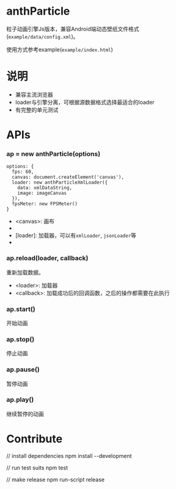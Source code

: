 anthParticle
=============

粒子动画引擎Js版本，兼容Android端动态壁纸文件格式(`example/data/config.xml`)。

使用方式参考example(`example/index.html`)

# 说明

* 兼容主流浏览器
* loader与引擎分离，可根据源数据格式选择最适合的loader
* 有完整的单元测试

# APIs

### ap = new anthParticle(options)

```
options: {
  fps: 60,
  canvas: document.createElement('canvas'),
  loader: new anthParticleXmlLoader({
    data: xmlDataString,
    image: imageCanvas
  }),
  fpsMeter: new FPSMeter()
}
```

- \<canvas\>: 画布
- [fps]: 动画fps值，默认为60
- [loader]: 加载器，可以有`xmlLoader`, `jsonLoader`等
- [fpsMeter]: 显示FPS，需要引入FPSMeter，默认不显示


### ap.reload(loader, callback)

重新加载数据。

- \<loader\>: 加载器
- \<callback\>: 加载成功后的回调函数，之后的操作都需要在此执行

### ap.start()

开始动画

### ap.stop()

停止动画

### ap.pause()

暂停动画

### ap.play()

继续暂停的动画



# Contribute



// install dependencies
npm install --development

// run test suits
npm test

// make release
npm run-script release
